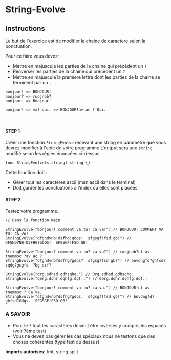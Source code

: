# String-Evolve

## Instructions

Le but de l'exercice est de modifier la chaine de caractere selon la ponctuation.

Pour ce faire vous devez:
- Mettre en majuscule les parties de la chaine qui précèdent un `!`
- Renverser les parties de la chaine qui précèdent un `?`
- Mettre en majuscule la premiere lettre dont les parties de la chaine se terminent par un `.`

```
bonjour! => BONJOUR!
bonjour? => ruojnob?
bonjour. => Bonjour.

bonjour! ca va? oui. => BONJOUR!av ac ? Oui.
```
<br>

#### STEP 1

Créer une fonction `StringEvolve` recevant une string en paramètre que vous devrez modifier à l'aide de votre programme.L'output sera une `string` modifié selon les règles énoncées ci-dessus.

``` golang
func StringEvolve(s string) string {}
```

Cette fonction doit : 
* Gérer tout les caractères ascii (man ascii dans le terminal)
* Doit garder les ponctuations à l'index ou elles sont placées

#### STEP 2

Testez votre programme.

``` golang
// Dans la fonction main

StringEvolve("bonjour! comment va tu! ca va!") // BONJOUR! COMMENT VA TU! CA VA!
StringEvolve("dfgndvnb!dsfhg!gdqs!  sfgsgf!fsd gb!") // DFGNDVNB!DSFHG!GDQS!  SFGSGF!FSD GB!

StringEvolve("bonjour? comment va tu? ca va?") // ruojnob?ut av tnemmoc ?av ac ?
StringEvolve("dfgndvnb?dsfhg?gdqs?  sfgsg?fsd gb?") // bnvdngfd?ghfsd?sqdg?gsgfs  ?bg dsf?

StringEvolve("drg.sdhsd.gdhsqhg.") // Drg.sdhsd.gdhsqhg.
StringEvolve("qerg.dqhr.dqhfg.dqf..") // Qerg.dqhr.dqhfg.dqf..

StringEvolve("bonjour! comment va tu? ca va.") // BONJOUR!ut av tnemmoc ? Ca va.
StringEvolve("dfgndvnb?dsfhg?gdqs.  sfgsgf!fsd gb!") // bnvdngfd?ghfsd?Gdqs.  SFGSGF!FSD GB!
```

### A SAVOIR

* Pour le `?` tout les caractères doivent être inversés y compris les espaces (voir 7ème test)
* Vous ne devez pas gérer les cas spéciaux nous ne testons que des choses cohérentes (type test du dessus)

**Imports autorisés**: fmt, string.split
